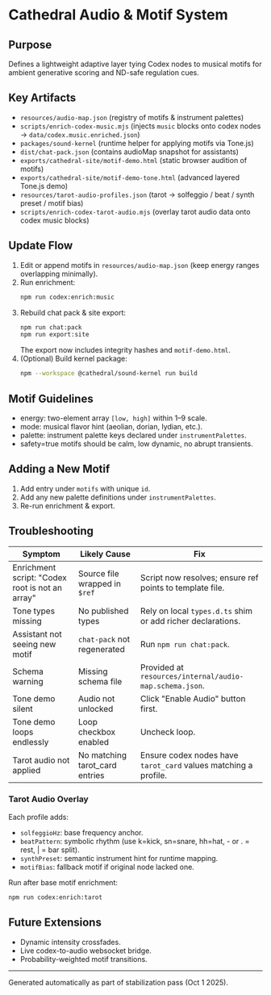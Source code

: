 # Cathedral Audio & Motif System

## Purpose
Defines a lightweight adaptive layer tying Codex nodes to musical motifs for ambient generative scoring and ND-safe regulation cues.

## Key Artifacts
- `resources/audio-map.json` (registry of motifs & instrument palettes)
- `scripts/enrich-codex-music.mjs` (injects `music` blocks onto codex nodes -> `data/codex.music.enriched.json`)
- `packages/sound-kernel` (runtime helper for applying motifs via Tone.js)
- `dist/chat-pack.json` (contains audioMap snapshot for assistants)
- `exports/cathedral-site/motif-demo.html` (static browser audition of motifs)
- `exports/cathedral-site/motif-demo-tone.html` (advanced layered Tone.js demo)
- `resources/tarot-audio-profiles.json` (tarot → solfeggio / beat / synth preset / motif bias)
- `scripts/enrich-codex-tarot-audio.mjs` (overlay tarot audio data onto codex music blocks)

## Update Flow
1. Edit or append motifs in `resources/audio-map.json` (keep energy ranges overlapping minimally).
2. Run enrichment:
   ```bash
   npm run codex:enrich:music
   ```
3. Rebuild chat pack & site export:
   ```bash
   npm run chat:pack
   npm run export:site
   ```
   The export now includes integrity hashes and `motif-demo.html`.
4. (Optional) Build kernel package:
   ```bash
   npm --workspace @cathedral/sound-kernel run build
   ```

## Motif Guidelines
- energy: two-element array `[low, high]` within 1–9 scale.
- mode: musical flavor hint (aeolian, dorian, lydian, etc.).
- palette: instrument palette keys declared under `instrumentPalettes`.
- safety=true motifs should be calm, low dynamic, no abrupt transients.

## Adding a New Motif
1. Add entry under `motifs` with unique `id`.
2. Add any new palette definitions under `instrumentPalettes`.
3. Re-run enrichment & export.

## Troubleshooting
| Symptom | Likely Cause | Fix |
|---------|--------------|-----|
| Enrichment script: "Codex root is not an array" | Source file wrapped in `$ref` | Script now resolves; ensure ref points to template file. |
| Tone types missing | No published types | Rely on local `types.d.ts` shim or add richer declarations. |
| Assistant not seeing new motif | `chat-pack` not regenerated | Run `npm run chat:pack`. |
| Schema warning | Missing schema file | Provided at `resources/internal/audio-map.schema.json`. |
| Tone demo silent | Audio not unlocked | Click "Enable Audio" button first. |
| Tone demo loops endlessly | Loop checkbox enabled | Uncheck loop. |
| Tarot audio not applied | No matching tarot_card entries | Ensure codex nodes have `tarot_card` values matching a profile. |

### Tarot Audio Overlay
Each profile adds:
- `solfeggioHz`: base frequency anchor.
- `beatPattern`: symbolic rhythm (use k=kick, sn=snare, hh=hat, - or . = rest, | = bar split).
- `synthPreset`: semantic instrument hint for runtime mapping.
- `motifBias`: fallback motif if original node lacked one.

Run after base motif enrichment:
```bash
npm run codex:enrich:tarot
```

## Future Extensions
- Dynamic intensity crossfades.
- Live codex-to-audio websocket bridge.
- Probability-weighted motif transitions.

---
Generated automatically as part of stabilization pass (Oct 1 2025).
